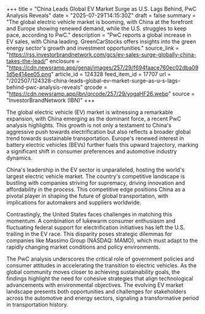 +++
title = "China Leads Global EV Market Surge as U.S. Lags Behind, PwC Analysis Reveals"
date = "2025-07-29T14:15:30Z"
draft = false
summary = "The global electric vehicle market is booming, with China at the forefront and Europe showing renewed demand, while the U.S. struggles to keep pace, according to PwC."
description = "PwC reports a global increase in EV sales, with China leading. GreenCarStocks offers insights into the green energy sector's growth and investment opportunities."
source_link = "https://rss.investorbrandnetwork.com/gcs/ev-sales-surge-globally-china-takes-the-lead/"
enclosure = "https://cdn.newsramp.app/genai/images/257/29/f694faace760ec02dba091d5e414ee05.png"
article_id = 124328
feed_item_id = 17707
url = "/202507/124328-china-leads-global-ev-market-surge-as-u-s-lags-behind-pwc-analysis-reveals"
qrcode = "https://cdn.newsramp.app/ibn/qrcode/257/29/yogaHF26.webp"
source = "InvestorBrandNetwork (IBN)"
+++

<p>The global electric vehicle (EV) market is witnessing a remarkable expansion, with China emerging as the dominant force, a recent PwC analysis highlights. This growth is not only a testament to China's aggressive push towards electrification but also reflects a broader global trend towards sustainable transportation. Europe's renewed interest in battery electric vehicles (BEVs) further fuels this upward trajectory, marking a significant shift in consumer preferences and automotive industry dynamics.</p><p>China's leadership in the EV sector is unparalleled, hosting the world's largest electric vehicle market. The country's competitive landscape is bustling with companies striving for supremacy, driving innovation and affordability in the process. This competitive edge positions China as a pivotal player in shaping the future of global transportation, with implications for automakers and suppliers worldwide.</p><p>Contrastingly, the United States faces challenges in matching this momentum. A combination of lukewarm consumer enthusiasm and fluctuating federal support for electrification initiatives has left the U.S. trailing in the EV race. This disparity poses strategic dilemmas for companies like Massimo Group (NASDAQ: MAMO), which must adapt to the rapidly changing market conditions and policy environments.</p><p>The PwC analysis underscores the critical role of government policies and consumer attitudes in accelerating the transition to electric vehicles. As the global community moves closer to achieving sustainability goals, the findings highlight the need for cohesive strategies that align technological advancements with environmental objectives. The evolving EV market landscape presents both opportunities and challenges for stakeholders across the automotive and energy sectors, signaling a transformative period in transportation history.</p>
